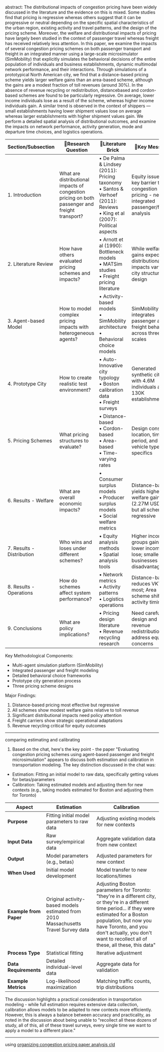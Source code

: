 abstract: The distributional impacts of congestion pricing have been widely discussed in the literature and the evidence on this is mixed. Some studies find that pricing is regressive whereas others suggest that it can be progressive or neutral depending on the specific spatial characteristics of the urban region, existing activity and travel patterns, and the design of the pricing scheme. Moreover, the welfare and distributional impacts of pricing have largely been studied in the context of passenger travel whereas freight has received relatively less attention. In this paper, we examine the impacts of several congestion pricing schemes on both passenger transport and freight in an integrated manner using a large-scale microsimulator (SimMobility) that explicitly simulates the behavioral decisions of the entire population of individuals and business establishments, dynamic multimodal network performance, and their interactions. Through simulations of a prototypical North American city, we find that a distance-based pricing scheme yields larger welfare gains than an area-based scheme, although the gains are a modest fraction of toll revenues (around 30%). In the absence of revenue recycling or redistribution, distancebased and cordon-based schemes are found to be particularly regressive. On average, lower income individuals lose as a result of the scheme, whereas higher income individuals gain. A similar trend is observed in the context of shippers — small establishments having lower shipment values lose on average whereas larger establishments with higher shipment values gain. We perform a detailed spatial analysis of distributional outcomes, and examine the impacts on network performance, activity generation, mode and departure time choices, and logistics operations.

| Section/Subsection | 🔐Research Question | 🧱Literature Brick | 🔑Key Message | Figure |
|-------------------|---------------------|-------------------|---------------|---------|
| 1. Introduction | What are distributional impacts of congestion pricing on both passenger and freight transport? | • De Palma & Lindsey (2011): Pricing taxonomy<br>• Santos & Verhoef (2011): Reviews<br>• King et al (2007): Political aspects | Equity issues are key barrier to congestion pricing - need integrated passenger/freight analysis | Fig 1: SimMobility framework showing multi-level agent interactions |
| 2. Literature Review | How have others evaluated pricing schemes and impacts? | • Arnott et al (1990): Bottleneck models<br>• MATSim studies<br>• Freight pricing literature | While welfare gains expected, distributional impacts vary by city structure and design | None |
| 3. Agent-based Model | How to model complex pricing impacts with heterogeneous agents? | • Activity-based models<br>• SimMobility architecture<br>• Behavioral choice models | SimMobility integrates passenger and freight behavior across three time scales | Fig 2: Price sensitive models in freight simulation |
| 4. Prototype City | How to create realistic test environment? | • Auto-Innovative city typology<br>• Boston calibration data<br>• Freight surveys | Generated synthetic city with 4.6M individuals and 130K establishments | Maps and network diagrams |
| 5. Pricing Schemes | What pricing structures to evaluate? | • Distance-based<br>• Cordon-based<br>• Area-based<br>• Time-varying rates | Design considers location, time period, and vehicle type specifics | Fig 3-4: Framework and trip patterns<br>Fig 5: Toll area map |
| 6. Results - Welfare | What are overall economic impacts? | • Consumer surplus models<br>• Producer surplus models<br>• Social welfare metrics | Distance-based yields highest welfare gains (2.27M USD/day) but all schemes regressive | Tables showing welfare changes |
| 7. Results - Distribution | Who wins and loses under different schemes? | • Equity analysis methods<br>• Spatial analysis tools | Higher income groups gain while lower income lose; smaller businesses disadvantaged | Fig 8-9: Spatial distribution maps |
| 8. Results - Operations | How do schemes affect system performance? | • Network metrics<br>• Activity patterns<br>• Logistics operations | Distance-based reduces VKT most; Area scheme shifts activity timing | Tables showing operational metrics |
| 9. Conclusions | What are policy implications? | • Pricing design literature<br>• Revenue recycling research | Need careful design and revenue redistribution to address equity concerns | Summary diagrams |

Key Methodological Components:
- Multi-agent simulation platform (SimMobility)
- Integrated passenger and freight modeling
- Detailed behavioral choice frameworks
- Prototype city generation process
- Three pricing scheme designs

Major Findings:
1. Distance-based pricing most effective but regressive
2. All schemes show modest welfare gains relative to toll revenue
3. Significant distributional impacts need policy attention
4. Freight carriers show strategic operational adaptations
5. Revenue recycling critical for equity outcomes

---
comparing estimating and calibrating

1. Based on the chat, here's the key point - the paper "Evaluating congestion pricing schemes using agent-based passenger and freight microsimulation" appears to discuss both estimation and calibration in transportation modeling. The key distinction discussed in the chat was:

- Estimation: Fitting an initial model to raw data, specifically getting values for betas/parameters
- Calibration: Taking estimated models and adjusting them for new contexts (e.g., taking models estimated for Boston and adjusting them for Toronto)

| Aspect | Estimation | Calibration |
|--------|------------|-------------|
| **Purpose** | Fitting initial model parameters to raw data | Adjusting existing models for new contexts |
| **Input Data** | Raw survey/empirical data | Aggregate validation data from new context |
| **Output** | Model parameters (e.g., betas) | Adjusted parameters for new context |
| **When Used** | Initial model development | Model transfer to new locations/times |
| **Example from Paper** | Original activity-based models estimated from 2010 Massachusetts Travel Survey data | Adjusting Boston parameters for Toronto: "they're in a different city, or they're in a different time period... if they were estimated for a Boston population, but now you have Toronto, and you don't actually, you don't want to recollect all of these, all these, this data" |
| **Process Type** | Statistical fitting | Iterative adjustment |
| **Data Requirements** | Detailed individual-level data | Aggregate data for validation |
| **Example Metrics** | Log-likelihood maximization | Matching traffic counts, trip distributions |

The discussion highlights a practical consideration in transportation modeling - while full estimation requires extensive data collection, calibration allows models to be adapted to new contexts more efficiently. However, this is always a balance between accuracy and practicality, as noted in the discussion about being unable to "recollect all these dozens of study, all of this, all of these travel surveys, every single time we want to apply a model to a different place."

---
using [organizing congestion pricing paper analysis cld](https://claude.ai/chat/9361c90d-c94a-4c55-99c3-c96442fa301c)